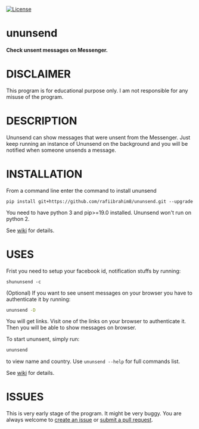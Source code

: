 [![License][License-shield]][License-url]

# ununsend

#### Check unsent messages on Messenger.

# DISCLAIMER
This program is for educational purpose only. I am not responsible for any misuse of the program.

# DESCRIPTION
Ununsend can show messages that were unsent from the Messenger. Just keep running an instance of Ununsend on the background and you will be notified when someone unsends a message.

# INSTALLATION

From a command line enter the command to install ununsend
```
pip install git+https://github.com/rafiibrahim8/ununsend.git --upgrade
```
You need to have python 3 and pip>=19.0 installed. Ununsend won't run on python 2.

See [wiki](https://github.com/rafiibrahim8/ununsend/wiki/Index) for details.

# USES
Frist you need to setup your facebook id, notification stuffs by running:
```
shununsend -c
```

(Optional) If you want to see unsent messages on your browser you have to authenticate it by running:

```sh
ununsend -D
```

You will get links. Visit one of the links on your browser to authenticate it. Then you will be able to show messages on browser.

To start ununsent, simply run:

```sh
ununsend
```
to view name and country. Use `ununsend --help` for full commands list.

See [wiki](https://github.com/rafiibrahim8/ununsend/wiki/Index) for details.

# ISSUES

This is very early stage of the program. It might be very buggy. You are always welcome to [create an issue](https://github.com/rafiibrahim8/ununsend/issues) or [submit a pull request](https://github.com/rafiibrahim8/ununsend/pulls).

[License-shield]: https://img.shields.io/github/license/rafiibrahim8/ununsend
[License-url]: https://github.com/rafiibrahim8/ununsend/blob/master/LICENSE

